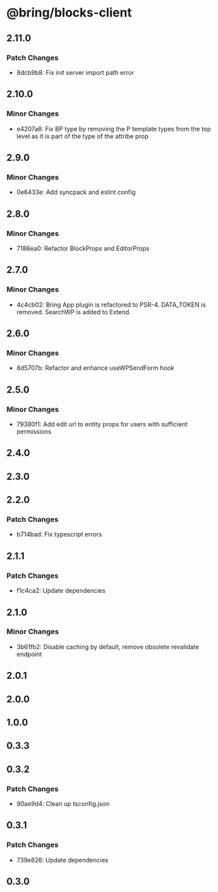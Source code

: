 # @bring/blocks-client

## 2.11.0

### Patch Changes

- 8dcb9b8: Fix init server import path error

## 2.10.0

### Minor Changes

- e4207a8: Fix BP type by removing the P template types from the top level as it is part of the type of the attribe prop

## 2.9.0

### Minor Changes

- 0e6433e: Add syncpack and eslint config

## 2.8.0

### Minor Changes

- 7188ea0: Refactor BlockProps and EditorProps

## 2.7.0

### Minor Changes

- 4c4cb02: Bring App plugin is refactored to PSR-4. DATA_TOKEN is removed. SearchWP is added to Extend.

## 2.6.0

### Minor Changes

- 8d5707b: Refactor and enhance useWPSendForm hook

## 2.5.0

### Minor Changes

- 79380f1: Add edit url to entity props for users with sufficient permissions

## 2.4.0

## 2.3.0

## 2.2.0

### Patch Changes

- b714bad: Fix typescript errors

## 2.1.1

### Patch Changes

- f1c4ca2: Update dependencies

## 2.1.0

### Minor Changes

- 3b61fb2: Disable caching by default, remove obsolete revalidate endpoint

## 2.0.1

## 2.0.0

## 1.0.0

## 0.3.3

## 0.3.2

### Patch Changes

- 90ae9d4: Clean up tsconfig.json

## 0.3.1

### Patch Changes

- 739e826: Update dependencies

## 0.3.0
